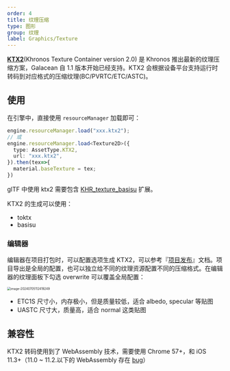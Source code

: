 ```yaml
---
order: 4
title: 纹理压缩
type: 图形
group: 纹理
label: Graphics/Texture
---
```


**[KTX2](https://www.khronos.org/ktx/)**(Khronos Texture Container version 2.0) 是 Khronos 推出最新的纹理压缩方案，Galacean 自 1.1 版本开始已经支持。KTX2 会根据设备平台支持运行时转码到对应格式的压缩纹理(BC/PVRTC/ETC/ASTC)。

## 使用

在引擎中，直接使用 `resourceManager` 加载即可：

```typescript
engine.resourceManager.load("xxx.ktx2");
// 或
engine.resourceManager.load<Texture2D>({
  type: AssetType.KTX2,
  url: "xxx.ktx2",
}).then(tex=>{
  material.baseTexture = tex;
})
```

<playground src="compressed-texture.ts"></playground>

glTF 中使用 ktx2 需要包含 [KHR_texture_basisu](https://github.com/KhronosGroup/glTF/blob/main/extensions/2.0/Khronos/KHR_texture_basisu/README.md) 扩展。

KTX2 的生成可以使用：

- toktx
- basisu

### 编辑器

编辑器在项目打包时，可以配置选项生成 KTX2，可以参考『[项目发布](/assets-build)』文档。项目导出是全局的配置，也可以独立给不同的纹理资源配置不同的压缩格式。在编辑器的纹理面板下勾选 overwrite 可以覆盖全局配置：

<img src="https://mdn.alipayobjects.com/rms/afts/img/A*fmURSZ4HwKUAAAAAAAAAAAAAARQnAQ/original/image-20240705112419249.png" alt="image-20240705112419249" style="zoom:50%;" />

- ETC1S 尺寸小，内存极小，但是质量较低，适合 albedo, specular 等贴图
- UASTC 尺寸大，质量高，适合 normal 这类贴图

## 兼容性

KTX2 转码使用到了 WebAssembly 技术，需要使用 Chrome 57+，和 iOS 11.3+（11.0 ~ 11.2.以下的 WebAssembly 存在 [bug](https://bugs.webkit.org/show_bug.cgi?id=181781)）